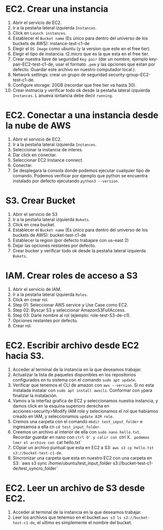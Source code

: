 # EC2. Crear una instancia
1. Abrir el servicio de EC2.
2. Ir a la pestaña lateral izquierda `Instances`.
3. Click en `Lounch instances`.
4. Establecer el `Bucket name` (Es único para dentro del universo de los buckets de AWS): instance-test-c1-de
5. Elegir el `OS Image` como ubuntu (y la version que este en el free tier).
6. Elegir el tipo de instancia: t2.micro que es la que esta en el free tier.
7. Crear nuestra llave de seguridad `Key pair` (dar un nombre, ejemplo key-pair-EC2-test-c1-de, usar el formato `.pem` y las opciones que estan por defecto. Guardar este archivo en nuestro computador local.).
8. Network settings: crear un grupo de seguridad security-group-EC2-test-c1-de. 
9. Configure storage: 20GB (recordar que free tier va hasta 30).
10. Crear instnacia y verificar todo ok desde la pestaña lateral izquierda `Instances`. L anueva isntancia debe decir `running`.

# EC2. Conectar a una instancia desde la nube de AWS
1. Abrir el servicio de EC2.
2. Ir a la pestaña lateral izquierda `Instances`.
3. Seleccionar la instancia de interes.
4. Dar click en conectar.
5. Seleccionar EC2 Instance connect.
6. Conectar. 
7. Se desplegara la consola donde podemos ejecutar cualquier tipo de comando. Podemos verificar por ejemplo que python se encuentra instalado por defecto ejecutando `python3 --version`.

# S3. Crear Bucket
1. Abrir el servicio de S3 
2. Ir a la pestaña lateral izquierda `Bukets`.
3. Click en crea bucket.
4. Establecer el `Bucket name` (Es único para dentro del universo de los buckets de AWS): bucket-test-c1-de
5. Establecer la region (por defecto trabajare con us-east 2)
6. Dejar las opciones restantes por defecto.
7. Crear bucker y verificar todo ok desde la pestaña lateral izquierda `Bukets`.

# IAM. Crear roles de acceso a S3
1. Abrir el servicio de IAM. 
2. Ir a la pestaña lateral izquierda `Roles`.
3. Click en crear rol. 
4. Step 01: Seleccionar AWS service y Use Case como EC2.
5. Step 02: Byscar S3 y seleccionar AmazonS3FullAccess.
6. Step 03: Darle nombre al rol (ejemplo: role-test-S3-de-c1). 
7. Opciones restantes por defecto.
8. Crear rol.

# EC2. Escribir archivo desde EC2 hacia S3.
1. Acceder al terminal de la instancia en la que deseamos trabajar.
2. Actualizar la lista de paquetes disponibles en los repositorios configurados en tu sistema con el comando `sudo apt update`.
3. Verificar que tenemos el CLI de amazon con `aws --version`. Si no esta instalada instalar con `sudo apt install awscli`. Conformar con `y`para finalizar la instalación.
4. Vamos a la interfaz grafica de EC2 y seleccionamos nuestra instancia, y damos click en la esquina superioro derecha en acciones>security>Modify IAM role y selecionamos el rol que habiamos creado en IAM, y seleccionamos `update AIM role`.
5. Cremos una carpeta con el comando `mkdir test_input_folder` e ingresamoa a ella cn `cd test_input_folder`. 
6. Creemos un archivo al interior de ella con `sudo nano hello.txt`. Recordar guardar en nano con `ctrl O' y calir con `ctrl X`. podemos leer el archivo con `cat hello.txt`
7. COpiar un archivo puntual que esta en EC2 a S3: `aws s3 cp hello.txt s3://bucket-test-c1-de`.
8. Sincronizar una carpeta que esta en nuestro EC2 con una carpeta en S3: ´aws s3 sync /home/ubuntu/test_input_folder s3://bucket-test-c1-de/test_syncro_folder`

# EC2. Leer un archivo de S3 desde EC2.
1. Acceder al terminal de la instancia en la que deseamos trabajar.
2. Leer los archivos que tenemso en el bucket:`aws s3 ls s3://bucket-test-c1-de`, el ultimo es simplemente el nombre del bucket.














